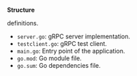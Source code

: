 **Structure**

definitions.
- `server.go`: gRPC server implementation.
- `testclient.go`: gRPC test client.
- `main.go`: Entry point of the application.
- `go.mod`: Go module file.
- `go.sum`: Go dependencies file.